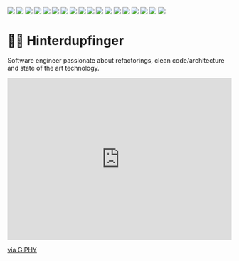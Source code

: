 ![](https://img.shields.io/badge/Language-TypeScript-informational?style=flat-square&logo=typescript&logoColor=white&color=007acc)
![](https://img.shields.io/badge/Language-Java-informational?style=flat-square&logo=java&logoColor=white&color=007396)
![](https://img.shields.io/badge/Language-Kotlin-informational?style=flat-square&logo=kotlin&logoColor=white&color=0095d5)
![](https://img.shields.io/badge/Language-JavaScript-informational?style=flat-square&logo=javascript&logoColor=white&color=f7df1e)
![](https://img.shields.io/badge/Language-Sass-informational?style=flat-square&logo=sass&logoColor=white&color=cc6699)
![](https://img.shields.io/badge/Language-GraphQL-informational?style=flat-square&logo=graphql&logoColor=white&color=e10098)
![](https://img.shields.io/badge/Tool-VisualStudioCode-informational?style=flat-square&logo=visual-studio-code&logoColor=white&color=007acc)
![](https://img.shields.io/badge/Tool-IntelliJ_IDEA-informational?style=flat-square&logo=intellij-idea&logoColor=white&color=000000)
![](https://img.shields.io/badge/Tool-Docker-informational?style=flat-square&logo=docker&logoColor=white&color=2496ed)
![](https://img.shields.io/badge/Tool-Kubernetes-informational?style=flat-square&logo=kubernetes&logoColor=white&color=326ce5)
![](https://img.shields.io/badge/Tool-AWS-informational?style=flat-square&logo=aws&logoColor=white&color=232f3e)
![](https://img.shields.io/badge/Tool-Apache_Kafka-informational?style=flat-square&logo=apache-kafka&logoColor=white&color=000000)
![](https://img.shields.io/badge/Dependency-Storybook-informational?style=flat-square&logo=storybook&logoColor=white&color=ff4785)
![](https://img.shields.io/badge/Dependency-Jest-informational?style=flat-square&logo=jest&logoColor=white&color=c21325)
![](https://img.shields.io/badge/Dependency-Angular-informational?style=flat-square&logo=angular&logoColor=white&color=dd0031)
![](https://img.shields.io/badge/Dependency-StencilJS-informational?style=flat-square&logo=stenciljs&logoColor=white&color=000000)
![](https://img.shields.io/badge/Dependency-Ionic-informational?style=flat-square&logo=ionic&logoColor=white&color=3880ff)
![](https://img.shields.io/badge/Dependency-Spring-informational?style=flat-square&logo=spring&logoColor=white&color=6db33f)

# 🧑‍💻 Hinterdupfinger

Software engineer passionate about refactorings, clean code/architecture and state of the art technology.

<div style="width:100%;height:0;padding-bottom:72%;position:relative;"><iframe src="https://giphy.com/embed/p4NLw3I4U0idi" width="100%" height="100%" style="position:absolute" frameBorder="0" class="giphy-embed" allowFullScreen></iframe></div><p><a href="https://giphy.com/gifs/programmer-p4NLw3I4U0idi">via GIPHY</a></p>
